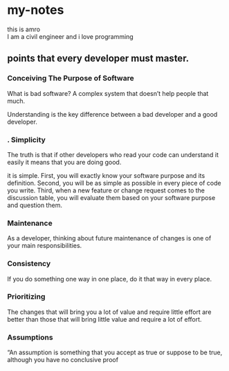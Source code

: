 # my-notes
this is amro  
I am a civil engineer and  i love programming 

## points that every developer must master.
###  Conceiving The Purpose of Software
 What is bad software? A complex system that doesn’t help people that much.

 Understanding is the key difference between a bad developer and a good developer.
 ### . Simplicity
 The truth is that if other developers who read your code can understand it easily it means that you are doing good.

 it is simple. First, you will exactly know your software purpose and its definition. Second, you will be as simple as possible in every piece of code you write. Third, when a new feature or change request comes to the discussion table, you will evaluate them based on your software purpose and question them.

### Maintenance
  As a developer, thinking about future maintenance of changes is one of your main responsibilities.

  ### Consistency
  If you do something one way in one place, do it that way in every place. 

  ### Prioritizing
  The changes that will bring you a lot of value and require little effort are better than those that will bring little value and require a lot of effort.

  ### Assumptions
  “An assumption is something that you accept as true or suppose to be true, although you have no conclusive proof